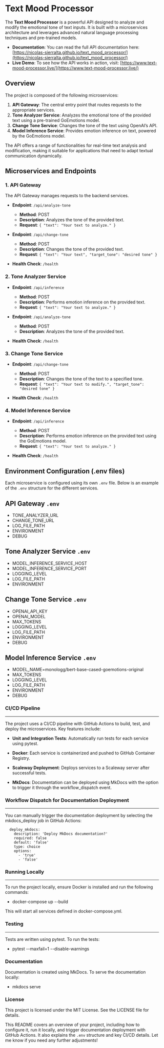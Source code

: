 # Text Mood Processor

The **Text Mood Processor** is a powerful API designed to analyze and modify the emotional tone of text inputs. It is built with a microservices architecture and leverages advanced natural language processing techniques and pre-trained models.

- **Documentation**: You can read the full API documentation here: [https://nicolas-sierralta.github.io/text_mood_processor/](https://nicolas-sierralta.github.io/text_mood_processor/)
- **Live Demo**: To see how the API works in action, visit: [https://www.text-mood-processor.live/](https://www.text-mood-processor.live/)

## Overview

The project is composed of the following microservices:

1. **API Gateway**: The central entry point that routes requests to the appropriate services.
2. **Tone Analyzer Service**: Analyzes the emotional tone of the provided text using a pre-trained GoEmotions model.
3. **Change Tone Service**: Changes the tone of the text using OpenAI’s API.
4. **Model Inference Service**: Provides emotion inference on text, powered by the GoEmotions model.

The API offers a range of functionalities for real-time text analysis and modification, making it suitable for applications that need to adapt textual communication dynamically.

## Microservices and Endpoints

### 1. API Gateway

The API Gateway manages requests to the backend services.

- **Endpoint**: `/api/analyze-tone`
  - **Method**: POST
  - **Description**: Analyzes the tone of the provided text.
  - **Request**: `{ "text": "Your text to analyze." }`

- **Endpoint**: `/api/change-tone`
  - **Method**: POST
  - **Description**: Changes the tone of the provided text.
  - **Request**: `{ "text": "Your text", "target_tone": "desired tone" }`

- **Health Check**: `/health`

### 2. Tone Analyzer Service

- **Endpoint**: `/api/inference`
  - **Method**: POST
  - **Description**: Performs emotion inference on the provided text.
  - **Request**: `{ "text": "Your text to analyze." }`

- **Endpoint**: `/api/analyze-tone`
  - **Method**: POST
  - **Description**: Analyzes the tone of the provided text.

- **Health Check**: `/health`

### 3. Change Tone Service

- **Endpoint**: `/api/change-tone`
  - **Method**: POST
  - **Description**: Changes the tone of the text to a specified tone.
  - **Request**: `{ "text": "Your text to modify.", "target_tone": "desired tone" }`

- **Health Check**: `/health`

### 4. Model Inference Service

- **Endpoint**: `/api/inference`
  - **Method**: POST
  - **Description**: Performs emotion inference on the provided text using the GoEmotions model.
  - **Request**: `{ "text": "Your text to analyze." }`

- **Health Check**: `/health`

## Environment Configuration (.env files)

Each microservice is configured using its own `.env` file. Below is an example of the `.env` structure for the different services.

## API Gateway `.env`
- TONE_ANALYZER_URL
- CHANGE_TONE_URL
- LOG_FILE_PATH
- ENVIRONMENT
- DEBUG

## Tone Analyzer Service `.env`
- MODEL_INFERENCE_SERVICE_HOST
- MODEL_INFERENCE_SERVICE_PORT
- LOGGING_LEVEL
- LOG_FILE_PATH
- ENVIRONMENT

## Change Tone Service `.env`
- OPENAI_API_KEY
- OPENAI_MODEL
- MAX_TOKENS
- LOGGING_LEVEL
- LOG_FILE_PATH
- ENVIRONMENT
- DEBUG

## Model Inference Service `.env`
- MODEL_NAME=monologg/bert-base-cased-goemotions-original
- MAX_TOKENS
- LOGGING_LEVEL
- LOG_FILE_PATH
- ENVIRONMENT
- DEBUG


### CI/CD Pipeline
-------

The project uses a CI/CD pipeline with GitHub Actions to build, test, and deploy the microservices. Key features include:

*   **Unit and Integration Tests**: Automatically run tests for each service using pytest.
    
*   **Docker**: Each service is containerized and pushed to GitHub Container Registry.
    
*   **Scaleway Deployment**: Deploys services to a Scaleway server after successful tests.
    
*   **MkDocs**: Documentation can be deployed using MkDocs with the option to trigger it through the workflow\_dispatch event.

### Workflow Dispatch for Documentation Deployment
-------
You can manually trigger the documentation deployment by selecting the mkdocs\_deploy job in GitHub Actions:

      deploy_mkdocs:  
        description: 'Deploy MkDocs documentation?'
        required: false
        default: 'false'
        type: choice
        options:
          - 'true'
          - 'false'

### Running Locally
---------------

To run the project locally, ensure Docker is installed and run the following commands:

- docker-compose up --build

This will start all services defined in docker-compose.yml.

### Testing
-------

Tests are written using pytest. To run the tests:

- pytest --maxfail=1 --disable-warnings

### Documentation
Documentation is created using MkDocs. To serve the documentation locally:

- mkdocs serve

### License
This project is licensed under the MIT License. See the LICENSE file for details.

This README covers an overview of your project, including how to configure it, run it locally, and trigger documentation deployment with GitHub Actions. It also explains the `.env` structure and key CI/CD details. Let me know if you need any further adjustments!